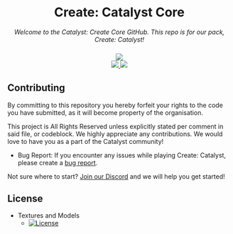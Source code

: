 <h1 align="center">Create: Catalyst Core</h1> 

<p align="center">
  <i>Welcome to the Catalyst: Create Core GitHub. This repo is for our pack, Create: Catalyst!</i>
</p>

<h3 align="center">
  <!--<a href="https://github.com/Catalyst-Studios/catalystguides/pulls">
    <img src="https://img.shields.io/github/issues-pr/Catalyst-Studios/Little-Bit-Large.svg">
  </a>-->
  <a href="https://github.com/Catalyst-Studios/Catalyst-Catalyst-Core/issues">
    <img src="https://img.shields.io/github/issues/Catalyst-Studios/Create_Pack.svg">
  </a>
</br>
  <!--<a href="https://legacy.curseforge.com/minecraft/modpacks/little-bit-large">
    <img src="https://cf.way2muchnoise.eu/author/CatalystStudios.svg">
  </a>-->
  <a href="https://discord.gg/YCHPXeW9GZ">
    <img src="https://img.shields.io/discord/1131757660253995029?label=Discord&color=5865F2">
  </a>
  <a href="https://twitter.com/CatalystModpack">
    <img src="https://img.shields.io/twitter/follow/CatalystModpack?style=social">
  </a>
</h3>

## Contributing

By committing to this repository you hereby forfeit your rights to the code you have submitted, as it will become property of the organisation. 

This project is All Rights Reserved unless explicitly stated per comment in said file, or codeblock. We highly appreciate any contributions. We would love to have you as a part of the Catalyst community!

- Bug Report: If you encounter any issues while playing Create: Catalyst, please create a [bug report](https://github.com/Catalyst-Studios/Create_Pack/issues/new).

Not sure where to start? [Join our Discord](https://discord.gg/YCHPXeW9GZ) and we will help you get started!







## License


* Textures and Models
  - [![License](https://img.shields.io/badge/License-CC%20BY--NC--SA%203.0-yellow.svg?style=flat-square)](https://creativecommons.org/licenses/by-nc-sa/3.0/)
